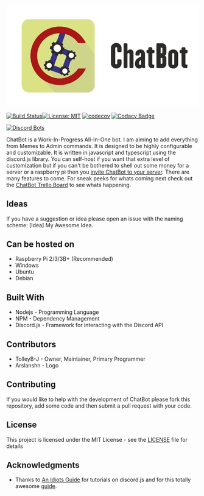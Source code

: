 ![ChatBot](Assets/Artwork/ChatBotReadme.png)

[![Build Status](https://travis-ci.org/TolleyB-J/ChatBot.svg?branch=master)](https://travis-ci.org/TolleyB-J/ChatBot)[![License: MIT](https://img.shields.io/badge/License-MIT-yellow.svg)](https://opensource.org/licenses/MIT) [![codecov](https://codecov.io/gh/TolleyB-J/ChatBot/branch/master/graph/badge.svg)](https://codecov.io/gh/TolleyB-J/ChatBot) [![Codacy Badge](https://api.codacy.com/project/badge/Grade/69226337d08d4d43b4684f84d9c80301)](https://www.codacy.com/app/TolleyB-J/ChatBot?utm_source=github.com&amp;utm_medium=referral&amp;utm_content=TolleyB-J/ChatBot&amp;utm_campaign=Badge_Grade)  

[![Discord Bots](https://discordbots.org/api/widget/449600396768313354.svg)](https://discordbots.org/bot/449600396768313354)

ChatBot is a Work-In-Progress All-In-One bot. I am aiming to add everything from Memes to Admin commands. It is designed to be highly configurable and customizable. It is written in javascript and typescript using the discord.js library. You can self-host if you want that extra level of customization but if you can't be bothered to shell out some money for a server or a raspberry pi then you [invite ChatBot to your server](https://discordapp.com/api/oauth2/authorize?client_id=449600396768313354&permissions=8&scope=bot). There are many features to come. For sneak peeks for whats coming next check out the [ChatBot Trello Board](https://trello.com/b/xvsSdqai/chatbot) to see whats happening.

## Ideas

If you have a suggestion or idea please open an issue with the naming scheme: [Idea] My Awesome Idea.

## Can be hosted on

- Raspberry Pi 2/3/3B+ (Recommended)
- Windows
- Ubuntu
- Debian

## Built With

- Nodejs - Programming Language
- NPM - Dependency Management
- Discord.js - Framework for interacting with the Discord API

## Contributors

- TolleyB-J - Owner, Maintainer, Primary Programmer
- Arslanshn - Logo

## Contributing

If you would like to help with the development of ChatBot please fork this repository, add some code and then submit a pull request with your code.

## License

This project is licensed under the MIT License - see the [LICENSE](LICENSE) file for details

## Acknowledgments

- Thanks to [An Idiots Guide](https://www.youtube.com/channel/UCLun-hgcYUgNvCCj4sIa-jA) for tutorials on discord.js and for this totally awesome [guide](https://anidiots.guide/).
